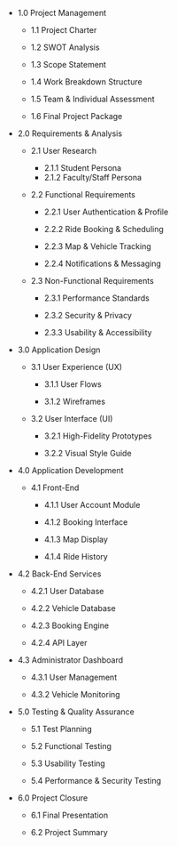 - 1.0 Project Management  
    
    - 1.1 Project Charter  
    
    - 1.2 SWOT Analysis  
    
    - 1.3 Scope Statement  
    
    - 1.4 Work Breakdown Structure  
    
    - 1.5 Team & Individual Assessment  
    
    - 1.6 Final Project Package  
- 2.0 Requirements & Analysis  
    
    - 2.1 User Research  
        - 2.1.1 Student Persona  
        - 2.1.2 Faculty/Staff Persona  
    
    - 2.2 Functional Requirements  
        
        - 2.2.1 User Authentication & Profile  
            
        
        - 2.2.2 Ride Booking & Scheduling  
            
        
        - 2.2.3 Map & Vehicle Tracking  
            
        
        - 2.2.4 Notifications & Messaging  
            
    
    - 2.3 Non-Functional Requirements  
        
        - 2.3.1 Performance Standards  
            
        
        - 2.3.2 Security & Privacy  
            
        
        - 2.3.3 Usability & Accessibility  
            
- 3.0 Application Design  
    
    - 3.1 User Experience (UX)  
        
        - 3.1.1 User Flows  
            
        
        - 3.1.2 Wireframes  
            
    
    - 3.2 User Interface (UI)  
        
        - 3.2.1 High-Fidelity Prototypes  
            
        
        - 3.2.2 Visual Style Guide  
            
- 4.0 Application Development  
    - 4.1 Front-End  
        
        - 4.1.1 User Account Module  
            
        
        - 4.1.2 Booking Interface  
            
        
        - 4.1.3 Map Display  
            
        
        - 4.1.4 Ride History  
            
- 4.2 Back-End Services  
    
    - 4.2.1 User Database  
        
    
    - 4.2.2 Vehicle Database  
        
    
    - 4.2.3 Booking Engine  
        
    
    - 4.2.4 API Layer  
        
- 4.3 Administrator Dashboard  
    
    - 4.3.1 User Management  
        
    
    - 4.3.2 Vehicle Monitoring  
        
- 5.0 Testing & Quality Assurance  
    
    - 5.1 Test Planning  
        
    
    - 5.2 Functional Testing  
        
    
    - 5.3 Usability Testing  
        
    
    - 5.4 Performance & Security Testing  
        
- 6.0 Project Closure  
    
    - 6.1 Final Presentation  
        
    
    - 6.2 Project Summary